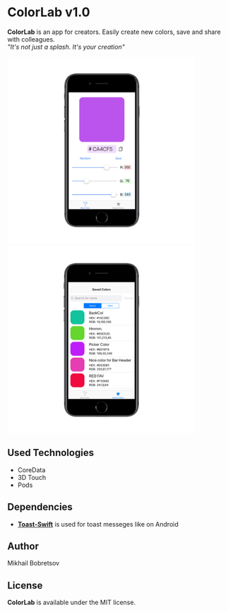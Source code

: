 # ColorLab v1.0
**ColorLab** is an app for creators. Easily create new colors, save and share with colleagues.<br/>
*"It's not just a splash. It's your creation"*

<img src="https://github.com/MishuraJesus/ColorLab/blob/master/pic.png" width="425"/> <img src="https://github.com/MishuraJesus/ColorLab/blob/master/pic2.png" width="425"/> 

## Used Technologies
- CoreData <br/>
- 3D Touch <br/>
- Pods 

## Dependencies
- **[Toast-Swift](https://github.com/scalessec/Toast-Swift)** is used for toast messeges like on Android

## Author

Mikhail Bobretsov

## License

**ColorLab** is available under the MIT license.
